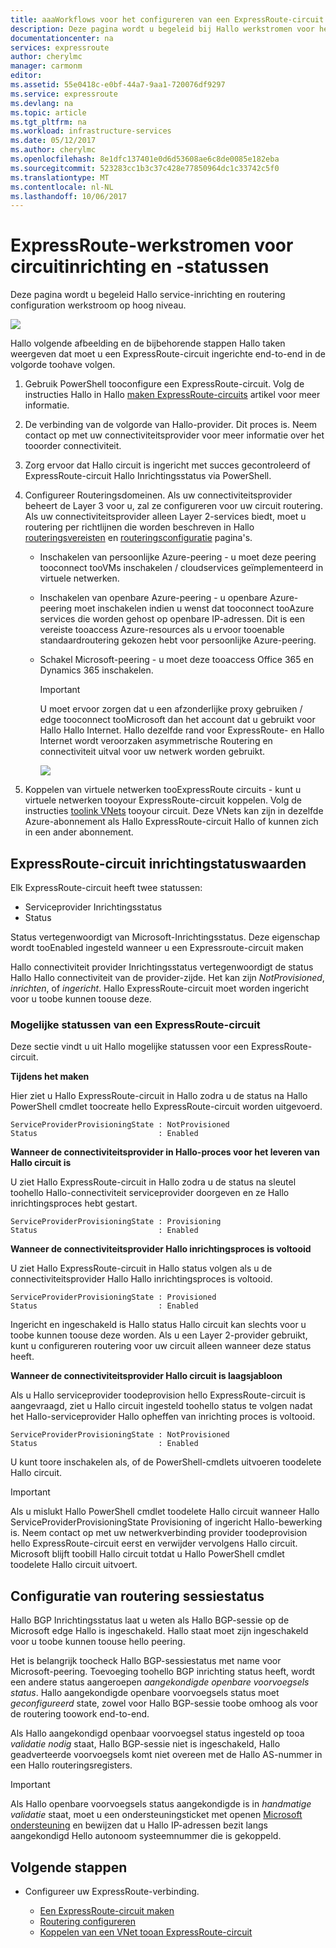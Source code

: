 ```yaml
---
title: aaaWorkflows voor het configureren van een ExpressRoute-circuit | Microsoft Docs
description: Deze pagina wordt u begeleid bij Hallo werkstromen voor het configureren van ExpressRoute-circuit en -peerings
documentationcenter: na
services: expressroute
author: cherylmc
manager: carmonm
editor: 
ms.assetid: 55e0418c-e0bf-44a7-9aa1-720076df9297
ms.service: expressroute
ms.devlang: na
ms.topic: article
ms.tgt_pltfrm: na
ms.workload: infrastructure-services
ms.date: 05/12/2017
ms.author: cherylmc
ms.openlocfilehash: 8e1dfc137401e0d6d53608ae6c8de0085e182eba
ms.sourcegitcommit: 523283cc1b3c37c428e77850964dc1c33742c5f0
ms.translationtype: MT
ms.contentlocale: nl-NL
ms.lasthandoff: 10/06/2017
---
```

# <a name="expressroute-workflows-for-circuit-provisioning-and-circuit-states"></a>ExpressRoute-werkstromen voor circuitinrichting en -statussen
Deze pagina wordt u begeleid Hallo service-inrichting en routering configuration werkstroom op hoog niveau.

![](./media/expressroute-workflows/expressroute-circuit-workflow.png)

Hallo volgende afbeelding en de bijbehorende stappen Hallo taken weergeven dat moet u een ExpressRoute-circuit ingerichte end-to-end in de volgorde toohave volgen. 

1. Gebruik PowerShell tooconfigure een ExpressRoute-circuit. Volg de instructies Hallo in Hallo [maken ExpressRoute-circuits](expressroute-howto-circuit-classic.md) artikel voor meer informatie.
2. De verbinding van de volgorde van Hallo-provider. Dit proces is. Neem contact op met uw connectiviteitsprovider voor meer informatie over het tooorder connectiviteit.
3. Zorg ervoor dat Hallo circuit is ingericht met succes gecontroleerd of ExpressRoute-circuit Hallo Inrichtingsstatus via PowerShell. 
4. Configureer Routeringsdomeinen. Als uw connectiviteitsprovider beheert de Layer 3 voor u, zal ze configureren voor uw circuit routering. Als uw connectiviteitsprovider alleen Layer 2-services biedt, moet u routering per richtlijnen die worden beschreven in Hallo [routeringsvereisten](expressroute-routing.md) en [routeringsconfiguratie](expressroute-howto-routing-classic.md) pagina's.
   
   * Inschakelen van persoonlijke Azure-peering - u moet deze peering tooconnect tooVMs inschakelen / cloudservices geïmplementeerd in virtuele netwerken.
   * Inschakelen van openbare Azure-peering - u openbare Azure-peering moet inschakelen indien u wenst dat tooconnect tooAzure services die worden gehost op openbare IP-adressen. Dit is een vereiste tooaccess Azure-resources als u ervoor tooenable standaardroutering gekozen hebt voor persoonlijke Azure-peering.
   * Schakel Microsoft-peering - u moet deze tooaccess Office 365 en Dynamics 365 inschakelen. 
     
     > [!IMPORTANT]
     > U moet ervoor zorgen dat u een afzonderlijke proxy gebruiken / edge tooconnect tooMicrosoft dan het account dat u gebruikt voor Hallo Hallo Internet. Hallo dezelfde rand voor ExpressRoute- en Hallo Internet wordt veroorzaken asymmetrische Routering en connectiviteit uitval voor uw netwerk worden gebruikt.
     > 
     > 
     
     ![](./media/expressroute-workflows/routing-workflow.png)
5. Koppelen van virtuele netwerken tooExpressRoute circuits - kunt u virtuele netwerken tooyour ExpressRoute-circuit koppelen. Volg de instructies [toolink VNets](expressroute-howto-linkvnet-arm.md) tooyour circuit. Deze VNets kan zijn in dezelfde Azure-abonnement als Hallo ExpressRoute-circuit Hallo of kunnen zich in een ander abonnement.

## <a name="expressroute-circuit-provisioning-states"></a>ExpressRoute-circuit inrichtingstatuswaarden
Elk ExpressRoute-circuit heeft twee statussen:

* Serviceprovider Inrichtingsstatus
* Status

Status vertegenwoordigt van Microsoft-Inrichtingsstatus. Deze eigenschap wordt tooEnabled ingesteld wanneer u een Expressroute-circuit maken

Hallo connectiviteit provider Inrichtingsstatus vertegenwoordigt de status Hallo Hallo connectiviteit van de provider-zijde. Het kan zijn *NotProvisioned*, *inrichten*, of *ingericht*. Hallo ExpressRoute-circuit moet worden ingericht voor u toobe kunnen toouse deze.

### <a name="possible-states-of-an-expressroute-circuit"></a>Mogelijke statussen van een ExpressRoute-circuit
Deze sectie vindt u uit Hallo mogelijke statussen voor een ExpressRoute-circuit.

**Tijdens het maken**

Hier ziet u Hallo ExpressRoute-circuit in Hallo zodra u de status na Hallo PowerShell cmdlet toocreate hello ExpressRoute-circuit worden uitgevoerd.

    ServiceProviderProvisioningState : NotProvisioned
    Status                           : Enabled


**Wanneer de connectiviteitsprovider in Hallo-proces voor het leveren van Hallo circuit is**

U ziet Hallo ExpressRoute-circuit in Hallo zodra u de status na sleutel toohello Hallo-connectiviteit serviceprovider doorgeven en ze Hallo inrichtingsproces hebt gestart.

    ServiceProviderProvisioningState : Provisioning
    Status                           : Enabled


**Wanneer de connectiviteitsprovider Hallo inrichtingsproces is voltooid**

U ziet Hallo ExpressRoute-circuit in Hallo status volgen als u de connectiviteitsprovider Hallo Hallo inrichtingsproces is voltooid.

    ServiceProviderProvisioningState : Provisioned
    Status                           : Enabled

Ingericht en ingeschakeld is Hallo status Hallo circuit kan slechts voor u toobe kunnen toouse deze worden. Als u een Layer 2-provider gebruikt, kunt u configureren routering voor uw circuit alleen wanneer deze status heeft.

**Wanneer de connectiviteitsprovider Hallo circuit is laagsjabloon**

Als u Hallo serviceprovider toodeprovision hello ExpressRoute-circuit is aangevraagd, ziet u Hallo circuit ingesteld toohello status te volgen nadat het Hallo-serviceprovider Hallo opheffen van inrichting proces is voltooid.

    ServiceProviderProvisioningState : NotProvisioned
    Status                           : Enabled


U kunt toore inschakelen als, of de PowerShell-cmdlets uitvoeren toodelete Hallo circuit.  

> [!IMPORTANT]
> Als u mislukt Hallo PowerShell cmdlet toodelete Hallo circuit wanneer Hallo ServiceProviderProvisioningState Provisioning of ingericht Hallo-bewerking is. Neem contact op met uw netwerkverbinding provider toodeprovision hello ExpressRoute-circuit eerst en verwijder vervolgens Hallo circuit. Microsoft blijft toobill Hallo circuit totdat u Hallo PowerShell cmdlet toodelete Hallo circuit uitvoert.
> 
> 

## <a name="routing-session-configuration-state"></a>Configuratie van routering sessiestatus
Hallo BGP Inrichtingsstatus laat u weten als Hallo BGP-sessie op de Microsoft edge Hallo is ingeschakeld. Hallo staat moet zijn ingeschakeld voor u toobe kunnen toouse hello peering.

Het is belangrijk toocheck Hallo BGP-sessiestatus met name voor Microsoft-peering. Toevoeging toohello BGP inrichting status heeft, wordt een andere status aangeroepen *aangekondigde openbare voorvoegsels status*. Hallo aangekondigde openbare voorvoegsels status moet *geconfigureerd* state, zowel voor Hallo BGP-sessie toobe omhoog als voor de routering toowork end-to-end. 

Als Hallo aangekondigd openbaar voorvoegsel status ingesteld op tooa *validatie nodig* staat, Hallo BGP-sessie niet is ingeschakeld, Hallo geadverteerde voorvoegsels komt niet overeen met de Hallo AS-nummer in een Hallo routeringsregisters. 

> [!IMPORTANT]
> Als Hallo openbare voorvoegsels status aangekondigde is in *handmatige validatie* staat, moet u een ondersteuningsticket met openen [Microsoft ondersteuning](https://portal.azure.com/?#blade/Microsoft_Azure_Support/HelpAndSupportBlade) en bewijzen dat u Hallo IP-adressen bezit langs aangekondigd Hello autonoom systeemnummer die is gekoppeld.
> 
> 

## <a name="next-steps"></a>Volgende stappen
* Configureer uw ExpressRoute-verbinding.
  
  * [Een ExpressRoute-circuit maken](expressroute-howto-circuit-arm.md)
  * [Routering configureren](expressroute-howto-routing-arm.md)
  * [Koppelen van een VNet tooan ExpressRoute-circuit](expressroute-howto-linkvnet-arm.md)

